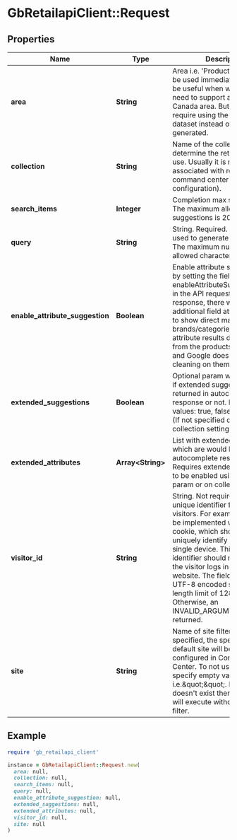 # GbRetailapiClient::Request

## Properties

| Name | Type | Description | Notes |
| ---- | ---- | ----------- | ----- |
| **area** | **String** | Area i.e. &#39;Production&#39; Will not be used immediately. This will be useful when we eventually need to support a US area vs a Canada area. But this would require using the custom dataset instead of user-generated. |  |
| **collection** | **String** | Name of the collection used to determine the retail backend to use. Usually it is name which is associated with retail project in command center (project configuration). |  |
| **search_items** | **Integer** | Completion max suggestions. The maximum allowed max suggestions is 20. |  |
| **query** | **String** | String. Required. The query used to generate suggestions. The maximum number of allowed characters is 255. |  |
| **enable_attribute_suggestion** | **Boolean** | Enable attribute suggestions, by setting the field enableAttributeSuggestion&#x3D;true in the API request. Then in response, there will be an additional field attributeResults to show direct match results on brands/categories  Note that attribute results directly come from the products we import and Google does not apply any cleaning on them.  | [optional] |
| **extended_suggestions** | **Boolean** | Optional param which is define if extended suggestions will be returned in autocomplete response or not. Possibly values: true, false, not specified (If not specified default collection setting will be used).  | [optional] |
| **extended_attributes** | **Array&lt;String&gt;** |     List with extended attributes which are would be returned in autocomplete response.     Requires extendedSuggestions to be enabled using search param or on collection layer.  | [optional] |
| **visitor_id** | **String** | String. Not required field. A unique identifier for tracking visitors. For example, this could be implemented with an HTTP cookie, which should be able to uniquely identify a visitor on a single device. This unique identifier should not change if the visitor logs in or out of the website. The field must be a UTF-8 encoded string with a length limit of 128 characters. Otherwise, an INVALID_ARGUMENT error is returned.  | [optional] |
| **site** | **String** | Name of site filter. If not specified, the specified area&#39;s default site will be applied if configured in Command Center. To not use default specify empty value i.e.\&quot;\&quot;.  If the site doesn&#39;t exist then the search will execute without the site filter. | [optional] |

## Example

```ruby
require 'gb_retailapi_client'

instance = GbRetailapiClient::Request.new(
  area: null,
  collection: null,
  search_items: null,
  query: null,
  enable_attribute_suggestion: null,
  extended_suggestions: null,
  extended_attributes: null,
  visitor_id: null,
  site: null
)
```


